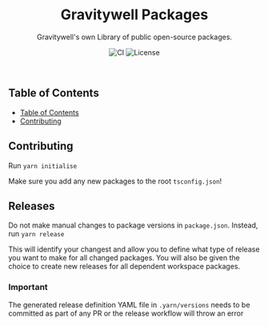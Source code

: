 <h1 align="center">Gravitywell Packages</h1>
<p align="center">Gravitywell's own Library of public open-source packages.</p>
<p align="center">
  <img src="https://img.shields.io/github/workflow/status/GravitywellUK/packages/CI/master" alt="CI" />
  <img src="https://img.shields.io/github/license/gravitywelluk/packages" alt="License" />
</p>
<br />

## Table of Contents
- [Table of Contents](#table-of-contents)
- [Contributing](#contributing)

## Contributing

Run `yarn initialise`

Make sure you add any new packages to the root `tsconfig.json`!

## Releases

Do not make manual changes to package versions in `package.json`. Instead, run `yarn release`

This will identify your changest and allow you to define what type of release you want to make for all changed packages. You will also be given the choice to create new releases for all dependent workspace packages.

### Important
The generated release definition YAML file in `.yarn/versions` needs to be committed as part of any PR or the release workflow will throw an error